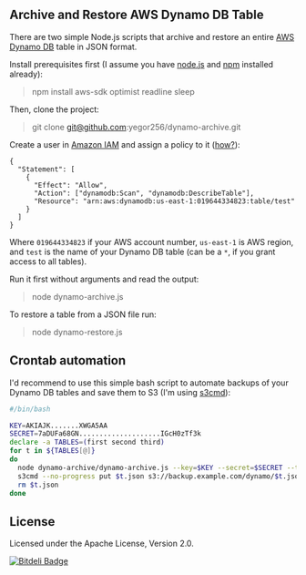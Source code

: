 ## Archive and Restore AWS Dynamo DB Table

There are two simple Node.js scripts that archive and restore an entire
[AWS Dynamo DB](http://aws.amazon.com/dynamodb/)
table in JSON format.

Install prerequisites first (I assume you have
[node.js](http://nodejs.org/) and
[npm](https://npmjs.org/doc/install.html) installed already):

> npm install aws-sdk optimist readline sleep

Then, clone the project:

> git clone git@github.com:yegor256/dynamo-archive.git

Create a user in [Amazon IAM](http://aws.amazon.com/iam/)
and assign a policy to it ([how?](http://docs.aws.amazon.com/IAM/latest/UserGuide/ManagingPolicies.html)):

```
{
  "Statement": [
    {
      "Effect": "Allow",
      "Action": ["dynamodb:Scan", "dynamodb:DescribeTable"],
      "Resource": "arn:aws:dynamodb:us-east-1:019644334823:table/test"
    }
  ]
}
```

Where `019644334823` if your AWS account number, `us-east-1` is AWS region,
and `test` is the name of your Dynamo DB table (can be a `*`, if you grant
access to all tables).

Run it first without arguments and read the output:

> node dynamo-archive.js

To restore a table from a JSON file run:

> node dynamo-restore.js

## Crontab automation

I'd recommend to use this simple bash script to automate backups
of your Dynamo DB tables and save them to S3 (I'm using [s3cmd](http://s3tools.org/s3cmd)):

```bash
#/bin/bash

KEY=AKIAJK.......XWGA5AA
SECRET=7aDUFa68GN....................IGcH0zTf3k
declare -a TABLES=(first second third)
for t in ${TABLES[@]}
do
  node dynamo-archive/dynamo-archive.js --key=$KEY --secret=$SECRET --table=$t > $t.json
  s3cmd --no-progress put $t.json s3://backup.example.com/dynamo/$t.json
  rm $t.json
done
```

## License

Licensed under the Apache License, Version 2.0.


[![Bitdeli Badge](https://d2weczhvl823v0.cloudfront.net/yegor256/dynamo-archive/trend.png)](https://bitdeli.com/free "Bitdeli Badge")

